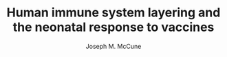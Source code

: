 ---
author: Joseph M. McCune
funder: National Institutes of Health (US)
layout: grant
link:
- https://www.niaid.nih.gov//sites/default/files/mccunefull.pdf
- https://www.niaid.nih.gov//sites/default/files/mccuness.pdf
link_name:
- Proposal
- Summary Statement
program: R21
status: funded
title: Human immune system layering and the neonatal response to vaccines
year: 2010
---